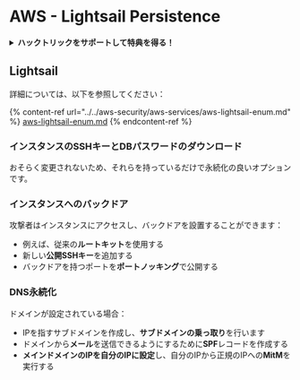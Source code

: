 # AWS - Lightsail Persistence

<details>

<summary><strong>ハックトリックをサポートして特典を得る！</strong></summary>

* **HackTricksで会社を宣伝したい**場合や、**最新バージョンのPEASSを入手したい**場合、またはHackTricksをPDFでダウンロードしたい場合は、[**サブスクリプションプラン**](https://github.com/sponsors/carlospolop)をチェックしてください！
* [**公式PEASS＆HackTricksグッズ**](https://peass.creator-spring.com)を手に入れましょう
* [**The PEASS Family**](https://opensea.io/collection/the-peass-family)を見つけて、独占的な[**NFT**](https://opensea.io/collection/the-peass-family)のコレクションを発見しましょう
* 💬 [**Discordグループ**](https://discord.gg/hRep4RUj7f)または[**Telegramグループ**](https://t.me/peass)に参加するか、**Twitter**で私をフォローしてください 🐦 [**@carlospolopm**](https://twitter.com/carlospolopm)
* **ハッキングのトリックを共有するには、PRを** [**HackTricks**](https://github.com/carlospolop/hacktricks) **および** [**HackTricks Cloud**](https://github.com/carlospolop/hacktricks-cloud) **のGitHubリポジトリに提出してください。**

</details>

## Lightsail

詳細については、以下を参照してください：

{% content-ref url="../../aws-security/aws-services/aws-lightsail-enum.md" %}
[aws-lightsail-enum.md](../../aws-security/aws-services/aws-lightsail-enum.md)
{% endcontent-ref %}

### インスタンスのSSHキーとDBパスワードのダウンロード

おそらく変更されないため、それらを持っているだけで永続化の良いオプションです。

### インスタンスへのバックドア

攻撃者はインスタンスにアクセスし、バックドアを設置することができます：

* 例えば、従来の**ルートキット**を使用する
* 新しい**公開SSHキー**を追加する
* バックドアを持つポートを**ポートノッキング**で公開する

### DNS永続化

ドメインが設定されている場合：

* IPを指すサブドメインを作成し、**サブドメインの乗っ取り**を行います
* ドメインから**メール**を送信できるようにするために**SPF**レコードを作成する
* **メインドメインのIPを自分のIPに設定**し、自分のIPから正規のIPへの**MitM**を実行する
